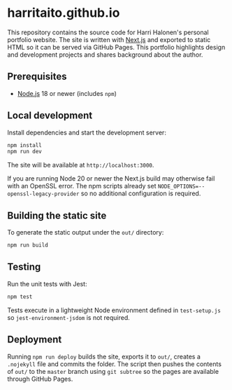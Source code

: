 # harritaito.github.io

This repository contains the source code for Harri Halonen's personal portfolio website. The site is written with [Next.js](https://nextjs.org/) and exported to static HTML so it can be served via GitHub Pages.
This portfolio highlights design and development projects and shares background about the author.


## Prerequisites

- [Node.js](https://nodejs.org/) 18 or newer (includes `npm`)

## Local development

Install dependencies and start the development server:

```bash
npm install
npm run dev
```

The site will be available at `http://localhost:3000`.

If you are running Node 20 or newer the Next.js build may otherwise fail with an
OpenSSL error. The npm scripts already set `NODE_OPTIONS=--openssl-legacy-provider`
so no additional configuration is required.

## Building the static site

To generate the static output under the `out/` directory:

```bash
npm run build
```

## Testing

Run the unit tests with Jest:

```bash
npm test
```

Tests execute in a lightweight Node environment defined in `test-setup.js` so
`jest-environment-jsdom` is not required.

## Deployment

Running `npm run deploy` builds the site, exports it to `out/`, creates a `.nojekyll` file and commits the folder. The script then pushes the contents of `out/` to the `master` branch using `git subtree` so the pages are available through GitHub Pages.
